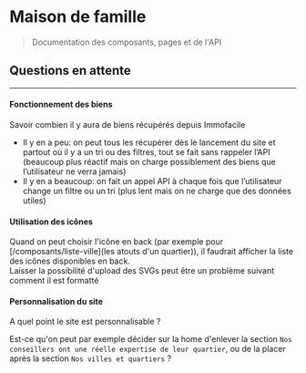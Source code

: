# Maison de famille

> Documentation des composants, pages et de l'API


## Questions en attente

---

#### Fonctionnement des biens

Savoir combien il y aura de biens récupérés depuis Immofacile

- Il y en a peu: on peut tous les récupérer dès le lancement du site et partout où il y a un tri ou des filtres, tout se fait sans rappeler l’API (beaucoup plus réactif mais on charge possiblement des biens que l’utilisateur ne verra jamais)
- Il y en a beaucoup: on fait un appel API à chaque fois que l’utilisateur change un filtre ou un tri (plus lent mais on ne charge que des données utiles)


#### Utilisation des icônes

Quand on peut choisir l'icône en back (par exemple pour [/composants/liste-ville](les atouts d'un quartier)), il faudrait afficher la liste des icônes disponibles en back.  
Laisser la possibilité d'upload des SVGs peut être un problème suivant comment il est formatté


#### Personnalisation du site

A quel point le site est personnalisable ?  

Est-ce qu'on peut par exemple décider sur la home d'enlever la section `Nos conseillers ont une réelle expertise de leur quartier`, ou de la placer après la section `Nos villes et quartiers` ?
